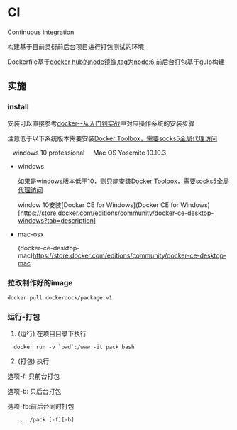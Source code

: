 # CI
Continuous integration

构建基于目前灵衍前后台项目进行打包测试的环境

Dockerfile基于[docker hub的node镜像,tag为node:6](https://hub.docker.com/r/library/node/tags/),前后台打包基于gulp构建

## 实施

### install
安装可以直接参考[docker--从入门到实战](https://yeasy.gitbooks.io/docker_practice/content/install/)中对应操作系统的安装步骤

注意低于以下系统版本需要安装[Docker Toolbox，需要socks5全局代理访问](https://docs.docker.com/toolbox/overview/)
    
    windows 10 professional
    
    Mac OS Yosemite 10.10.3
 
- windows
    
    如果是windows版本低于10，则只能安装[Docker Toolbox，需要socks5全局代理访问](https://docs.docker.com/toolbox/overview/)
    
    window 10安装[Docker CE for Windows](Docker CE for Windows)[https://store.docker.com/editions/community/docker-ce-desktop-windows?tab=description]

- mac-osx
    
    (docker-ce-desktop-mac)https://store.docker.com/editions/community/docker-ce-desktop-mac
    
### 拉取制作好的image
```
docker pull dockerdock/package:v1
```

### 运行-打包

1. (运行) 在项目目录下执行
```
  docker run -v `pwd`:/www -it pack bash
```
  
2. (打包) 执行 

选项-f: 只前台打包  

选项-b: 只后台打包  

选项-fb:前后台同时打包
```
    . ./pack [-f][-b]
```
